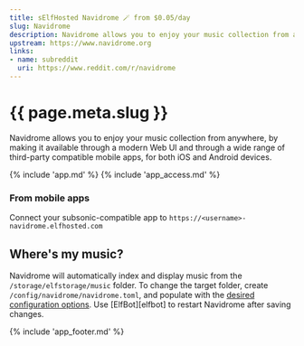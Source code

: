 ```yaml
---
title: sElfHosted Navidrome 🪄 from $0.05/day
slug: Navidrome
description: Navidrome allows you to enjoy your music collection from anywhere, by making it available through a modern Web UI and through a wide range of third-party compatible mobile apps, for both iOS and Android devices
upstream: https://www.navidrome.org
links:
- name: subreddit
  uri: https://www.reddit.com/r/navidrome
---
```


# {{ page.meta.slug }}

Navidrome allows you to enjoy your music collection from anywhere, by making it available through a modern Web UI and through a wide range of third-party compatible mobile apps, for both iOS and Android devices.

{% include 'app.md' %}
{% include 'app_access.md' %}

### From mobile apps

Connect your subsonic-compatible app to `https://<username>-navidrome.elfhosted.com`

## Where's my music?

Navidrome will automatically index and display music from the `/storage/elfstorage/music` folder. To change the target folder, create `/config/navidrome/navidrome.toml`, and populate with the [desired configuration options](https://www.navidrome.org/docs/usage/configuration-options/#basic-configuration). Use [ElfBot][elfbot] to restart Navidrome after saving changes.

{% include 'app_footer.md' %}